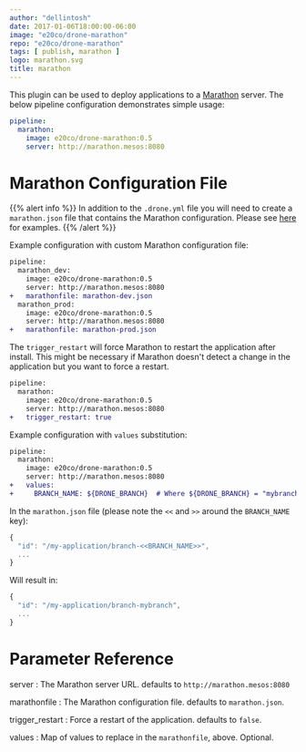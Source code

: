 ```yaml
---
author: "dellintosh"
date: 2017-01-06T18:00:00-06:00
image: "e20co/drone-marathon"
repo: "e20co/drone-marathon"
tags: [ publish, marathon ]
logo: marathon.svg
title: marathon
---
```


This plugin can be used to deploy applications to a [Marathon](https://mesosphere.github.io/marathon/) server. The below pipeline configuration demonstrates simple usage:

```yaml
pipeline:
  marathon:
    image: e20co/drone-marathon:0.5
    server: http://marathon.mesos:8080
```

# Marathon Configuration File

{{% alert info %}}
In addition to the `.drone.yml` file you will need to create a `marathon.json` file that contains the Marathon configuration.  Please see [here](https://github.com/mesosphere/marathon/tree/master/examples) for examples.
{{% /alert %}}

Example configuration with custom Marathon configuration file:

```diff
pipeline:
  marathon_dev:
    image: e20co/drone-marathon:0.5
    server: http://marathon.mesos:8080
+   marathonfile: marathon-dev.json
  marathon_prod:
    image: e20co/drone-marathon:0.5
    server: http://marathon.mesos:8080
+   marathonfile: marathon-prod.json  
```

The `trigger_restart` will force Marathon to restart the application after install.  This might be necessary if Marathon doesn't detect a change in the application but you want to force a restart.

```diff
pipeline:
  marathon:
    image: e20co/drone-marathon:0.5
    server: http://marathon.mesos:8080
+   trigger_restart: true
```

Example configuration with `values` substitution:

```diff
pipeline:
  marathon:
    image: e20co/drone-marathon:0.5
    server: http://marathon.mesos:8080
+   values:
+     BRANCH_NAME: ${DRONE_BRANCH}  # Where ${DRONE_BRANCH} = "mybranch"
```

In the `marathon.json` file (please note the `<<` and `>>` around the `BRANCH_NAME` key):

```js
{
  "id": "/my-application/branch-<<BRANCH_NAME>>",
  ...
}
```

Will result in:

```js
{
  "id": "/my-application/branch-mybranch",
  ...
}
```

# Parameter Reference

server
: The Marathon server URL. defaults to `http://marathon.mesos:8080`

marathonfile
: The Marathon configuration file. defaults to `marathon.json`.

trigger_restart
: Force a restart of the application. defaults to `false`.

values
: Map of values to replace in the `marathonfile`, above.  Optional.
